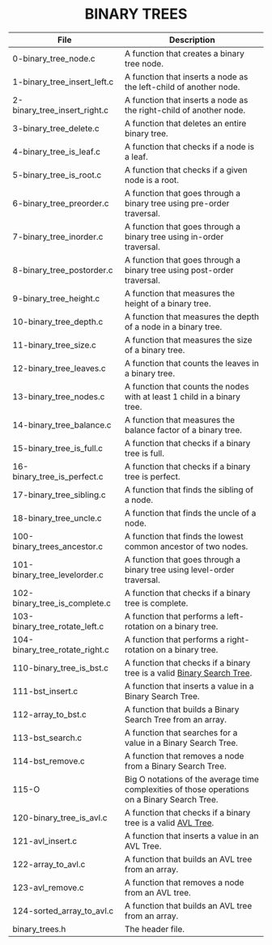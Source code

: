 <h1 align="center">BINARY TREES</h1>


|File|Description|
|---|---|
|0-binary_tree_node.c|A function that creates a binary tree node.|
|1-binary_tree_insert_left.c|A function that inserts a node as the left-child of another node.|
|2-binary_tree_insert_right.c|A function that inserts a node as the right-child of another node.|
|3-binary_tree_delete.c|A function that deletes an entire binary tree.|
|4-binary_tree_is_leaf.c|A function that checks if a node is a leaf.|
|5-binary_tree_is_root.c|A function that checks if a given node is a root.|
|6-binary_tree_preorder.c|A function that goes through a binary tree using pre-order traversal.|
|7-binary_tree_inorder.c|A function that goes through a binary tree using in-order traversal.|
|8-binary_tree_postorder.c|A function that goes through a binary tree using post-order traversal.|
|9-binary_tree_height.c|A function that measures the height of a binary tree.|
|10-binary_tree_depth.c|A function that measures the depth of a node in a binary tree.|
|11-binary_tree_size.c|A function that measures the size of a binary tree.|
|12-binary_tree_leaves.c|A function that counts the leaves in a binary tree.|
|13-binary_tree_nodes.c|A function that counts the nodes with at least 1 child in a binary tree.|
|14-binary_tree_balance.c|A function that measures the balance factor of a binary tree.|
|15-binary_tree_is_full.c|A function that checks if a binary tree is full.|
|16-binary_tree_is_perfect.c|A function that checks if a binary tree is perfect.|
|17-binary_tree_sibling.c|A function that finds the sibling of a node.|
|18-binary_tree_uncle.c|A function that finds the uncle of a node.|
|100-binary_trees_ancestor.c|A function that finds the lowest common ancestor of two nodes.|
|101-binary_tree_levelorder.c|A function that goes through a binary tree using level-order traversal.|
|102-binary_tree_is_complete.c|A function that checks if a binary tree is complete.|
|103-binary_tree_rotate_left.c|A function that performs a left-rotation on a binary tree.|
|104-binary_tree_rotate_right.c|A function that performs a right-rotation on a binary tree.|
|110-binary_tree_is_bst.c|A function that checks if a binary tree is a valid <a href="">Binary Search Tree</a>.|
|111-bst_insert.c|A function that inserts a value in a Binary Search Tree.|
|112-array_to_bst.c|A function that builds a Binary Search Tree from an array.|
|113-bst_search.c|A function that searches for a value in a Binary Search Tree.|
|114-bst_remove.c|A function that removes a node from a Binary Search Tree.|
|115-O|Big O notations of the average time complexities of those operations on a Binary Search Tree.|
|120-binary_tree_is_avl.c|A function that checks if a binary tree is a valid <a href="https://en.wikipedia.org/wiki/AVL_tree">AVL Tree</a>.|
|121-avl_insert.c|A function that inserts a value in an AVL Tree.|
|122-array_to_avl.c|A function that builds an AVL tree from an array.|
|123-avl_remove.c|A function that removes a node from an AVL tree.|
|124-sorted_array_to_avl.c|A function that builds an AVL tree from an array.|
|binary_trees.h|The header file.|
